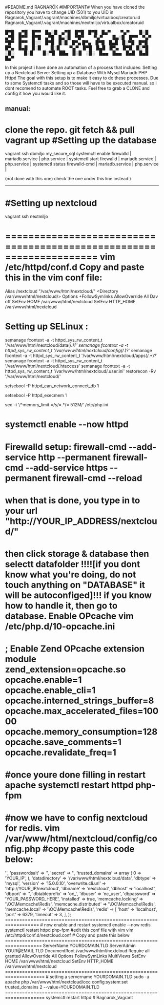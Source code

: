 #README.md RAGNARÖK 
#IMPORTANT# When you have cloned the repository you have to change UID (501) to you UID in Ragnarok_Vagrant/.vagrant/machines/dbmiljo/virtualbox/creatoruid 
Ragnarok_Vagrant/.vagrant/machines/nextmiljo/virtualbox/creatoruid

█▀█ ▄▀█ █▀▀ █▄░█ ▄▀█ █▀█ █▀█ █▄▀   ▀▄▀   █░█ ▄▀█ █▀▀ █▀█ ▄▀█ █▄░█ ▀█▀   ▀▄▀   █▄░█ █▀▀ ▀▄▀ ▀█▀ █▀▀ █░░ █▀█ █░█ █▀▄
█▀▄ █▀█ █▄█ █░▀█ █▀█ █▀▄ █▄█ █░█   █░█   ▀▄▀ █▀█ █▄█ █▀▄ █▀█ █░▀█ ░█░   █░█   █░▀█ ██▄ █░█ ░█░ █▄▄ █▄▄ █▄█ █▄█ █▄▀

In this project i have done an automation of a process that includes: 
Setting up a Nextcloud Server 
Setting up a Database With Mysql Mariadb PHP Httpd 
The goal with this setup is to make it easy to do these processes. 
Due to some Systemctl tasks and so those will have to be executed manual. 
so i dont recomend to automate ROOT tasks. 
Feel free to grab a CLONE and config it how you would like it. 

manual: 
-----------------------------------------------------------------
clone the repo. 
git fetch && pull
vagrant up
#Setting up the database
====================================================================
vagrant ssh dbmiljo
my_secure_sql
systemctl enable firewalld | mariadb.service | php.service |
systemctl start  firewalld | mariadb.service | php.service |
systemctl status  firewalld-cmd | mariadb.service | php.service |


(not done with this one) check the one under this line instead )




____________________________________________________________________
#Setting up nextcloud
====================================================================
vagrant ssh nextmiljo

====================================================================
vim /etc/httpd/conf.d
Copy and paste this in the vim conf file: 
====================================================================
Alias /nextcloud "/var/www/html/nextcloud/"
<Directory /var/www/html/nextcloud/>
  Options +FollowSymlinks
  AllowOverride All
 <IfModule mod_dav.c>
  Dav off
 </IfModule>
 SetEnv HOME /var/www/html/nextcloud
 SetEnv HTTP_HOME /var/www/html/nextcloud
</Directory> 

Setting up SELinux :
=========================================================================================
 semanage fcontext -a -t httpd_sys_rw_content_t '/var/www/html/nextcloud/data(/.*)?'
 semanage fcontext -a -t httpd_sys_rw_content_t '/var/www/html/nextcloud/config(/.*)?'
 semanage fcontext -a -t httpd_sys_rw_content_t '/var/www/html/nextcloud/apps(/.*)?'
 semanage fcontext -a -t httpd_sys_rw_content_t '/var/www/html/nextcloud/.htaccess'
 semanage fcontext -a -t httpd_sys_rw_content_t '/var/www/html/nextcloud/.user.ini'
 restorecon -Rv '/var/www/html/nextcloud/'
 
 setsebool -P httpd_can_network_connect_db 1
 
 setsebool -P httpd_execmem 1
 
 sed -i '/^memory_limit =/s/=.*/= 512M/' /etc/php.ini
 
 systemctl enable --now httpd
 ====================================================================
 Firewalld setup: 
 firewall-cmd --add-service http --permanent
 firewall-cmd --add-service https --permanent
 firewall-cmd --reload
 ====================================================================
 # when that is done, you type in to your url "http://YOUR_IP_ADDRESS/nextcloud/"
 then click storage & database
 then selectt datafolder
!!!![if you dont know what you're doing, do not touch anything on "DATABASE" it will be autoconfiged]!!!
 if you know how to handle it, then go to database. 
 Enable OPcache
 vim  /etc/php.d/10-opcache.ini
 ====================================================================
 ; Enable Zend OPcache extension module
zend_extension=opcache.so
opcache.enable=1
opcache.enable_cli=1
opcache.interned_strings_buffer=8
opcache.max_accelerated_files=10000
opcache.memory_consumption=128
opcache.save_comments=1
opcache.revalidate_freq=1
====================================================================
#once youre done filling in restart  apache
systemctl restart httpd php-fpm
====================================================================
#now we have to config nextcloud for redis. 
vim /var/www/html/nextcloud/config/config.php
#copy paste this code below: 
====================================================================

<?php
$CONFIG = array (
  'instanceid' => '',
  'passwordsalt' => '',
  'secret' => '',
  'trusted_domains' =>
  array (
    0 => 'YOUR_IP',
  ),
  'datadirectory' => '/var/www/html/nextcloud/data',
  'dbtype' => 'mysql',
  'version' => '15.0.0.10',
  'overwrite.cli.url' => 'http://YOUR_IP/nextcloud',
  'dbname' => 'nextcloud',
  'dbhost' => 'localhost',
  'dbport' => '',
  'dbtableprefix' => 'oc_',
  'dbuser' => 'nc_user',
  'dbpassword' => 'YOUR_PASSWORD_HERE',
  'installed' => true,
  'memcache.locking' => '\OC\Memcache\Redis',
  'memcache.distributed' => '\OC\Memcache\Redis',
  'memcache.local' => '\OC\Memcache\Redis',
  'redis' => [
    'host' => 'localhost',
    'port' => 6379,
    'timeout' => 3,
  ],
);
==================================================================
# now enable and restart
systemctl enable --now redis
systemctl restart httpd php-fpm
#edit this conf file with vim 
vim /etc/httpd/conf.d/nextcloud.conf
# Copy and paste this below 
===================================================================
<VirtualHost *:80>
  ServerName YOURDOMAIN.TLD
  ServerAdmin YOUR@EMAIL.TLD
  DocumentRoot /var/www/html/nextcloud
  <directory /var/www/html/nextcloud>
    Require all granted
    AllowOverride All
    Options FollowSymLinks MultiViews
    SetEnv HOME /var/www/html/nextcloud
    SetEnv HTTP_HOME /var/www/html/nextcloud
  </directory>
</VirtualHost>
====================================================================
# setting a servername YOURDOMAIN.TLD 
sudo -u apache php /var/www/html/nextcloud/occ config:system:set trusted_domains 2 --value=YOURDOMAIN.TLD
====================================================================
systemctl restart httpd
# Ragnarok_Vagrant
